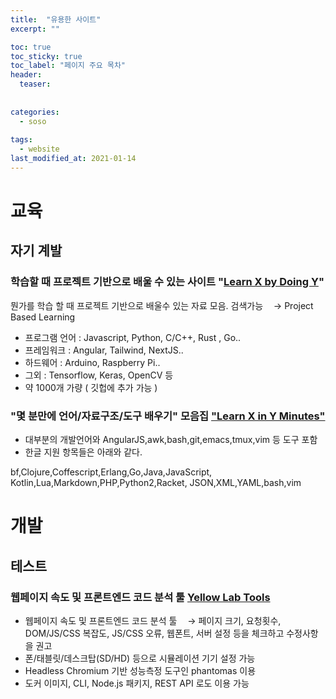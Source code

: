 ```yaml
---
title:  "유용한 사이트"
excerpt: ""

toc: true
toc_sticky: true
toc_label: "페이지 주요 목차"
header:
  teaser: 
  
  
categories:
  - soso
  
tags:
  - website
last_modified_at: 2021-01-14
---
```


# 교육

## 자기 계발

### 학습할 때 프로젝트 기반으로 배울 수 있는 사이트 "[Learn X by Doing Y](https://aquadzn.github.io/learn-x-by-doing-y/)"

뭔가를 학습 할 때 프로젝트 기반으로 배울수 있는 자료 모음. 검색가능
ㅤ→ Project Based Learning
- 프로그램 언어 : Javascript, Python, C/C++, Rust , Go..
- 프레임워크 : Angular, Tailwind, NextJS..
- 하드웨어 : Arduino, Raspberry Pi..
- 그외 : Tensorflow, Keras, OpenCV 등
- 약 1000개 가량 ( 깃헙에 추가 가능 )

### "몇 분만에 언어/자료구조/도구 배우기" 모음집 ["Learn X in Y Minutes"](https://learnxinyminutes.com/)

- 대부분의 개발언어와 AngularJS,awk,bash,git,emacs,tmux,vim 등 도구 포함
- 한글 지원 항목들은 아래와 같다.

bf,Clojure,Coffescript,Erlang,Go,Java,JavaScript,
Kotlin,Lua,Markdown,PHP,Python2,Racket,
JSON,XML,YAML,bash,vim

# 개발

## 테스트

### 웹페이지 속도 및 프론트엔드 코드 분석 툴 [Yellow Lab Tools](https://yellowlab.tools/)

- 웹페이지 속도 및 프론트엔드 코드 분석 툴
ㅤ→ 페이지 크기, 요청횟수, DOM/JS/CSS 복잡도, JS/CSS 오류, 웹폰트, 서버 설정 등을 체크하고 수정사항을 권고
- 폰/태블릿/데스크탑(SD/HD) 등으로 시뮬레이션 기기 설정 가능
- Headless Chromium 기반 성능측정 도구인 phantomas 이용
- 도커 이미지, CLI, Node.js 패키지, REST API 로도 이용 가능
